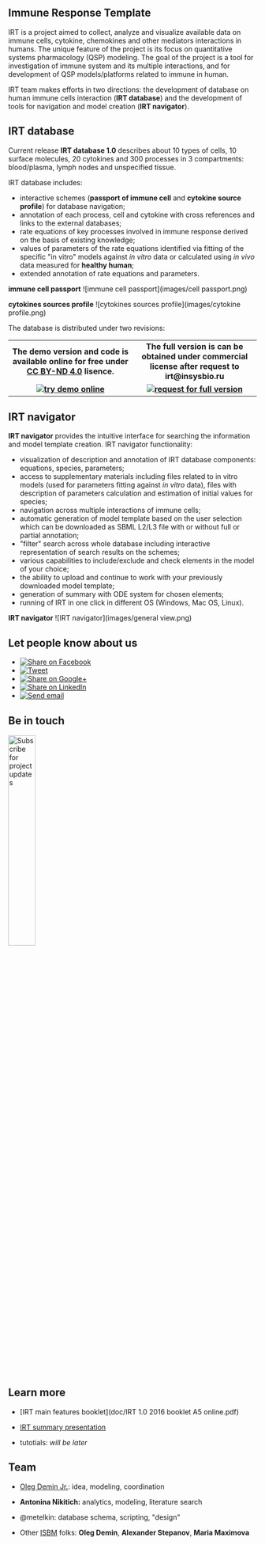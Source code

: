 
## Immune Response Template

IRT is a project aimed to collect, analyze and visualize available data on immune cells, cytokine, chemokines and other mediators interactions in humans. The unique feature of the project is its focus on quantitative systems pharmacology (QSP) modeling. The goal of the project is a tool for investigation of immune system and its multiple interactions, and for development of QSP models/platforms related to immune in human.

IRT team makes efforts in two directions: the development of database on human immune cells interaction (**IRT database**) and the development of tools for navigation and model creation (**IRT navigator**).

## IRT database

Current release **IRT database 1.0** describes about 10 types of cells, 10 surface molecules, 20 cytokines and 300 processes in 3 compartments: blood/plasma, lymph nodes and unspecified tissue.

IRT database includes:

* interactive schemes (**passport of immune cell** and **cytokine source profile**) for database navigation;
* annotation of each process, cell and cytokine with cross references and links to the external databases;
* rate equations of key processes involved in immune response derived on the basis of existing knowledge; 
* values of parameters of the rate equations identified via fitting of the specific "in vitro" models against _in vitro_ data or calculated using _in vivo_ data measured for **healthy human**;
* extended annotation of rate equations and parameters.

**immune cell passport**
![immune cell passport](images/cell passport.png)

**cytokines sources profile**
![cytokines sources profile](images/cytokine profile.png)

The database is distributed under two revisions:

<table style="width:100%;text-align: center;font-weight: bold;border-width:0px;">
<tr>
<td style="border-width:0px;width:50%;">The demo version and code is available online for free under <a href="https://creativecommons.org/licenses/by-nd/4.0/legalcode">CC BY-ND 4.0</a> lisence.</td>
<td style="border-width:0px;width:50%;">The full version is can be obtained under commercial license after request to <b>irt@insysbio.ru</b></td>
</tr>
<tr>
<td style="border-width:0px;width:50%;"><a href="online"><img alt="try demo online" src="images/1/demo_button.svg"></a></td>
<td style="border-width:0px;width:50%;"><a href="mailto:IRT%20team<irt@insysbio.ru>?subject=Request%20for%20Immune%20Response%20Template&body=I'd%20like%20to%20request%20for%20Immune%20Response%20Template"><img alt="request for full version" src="images/1/full_button.svg"></a></td>
</tr>
</table>

## IRT navigator

**IRT navigator** provides the intuitive interface for searching the information and model template creation.  IRT navigator functionality:

* visualization of description and annotation of IRT database components: equations, species, parameters;
* access to supplementary materials including files related to in vitro models (used for parameters fitting against _in vitro_ data), files with description of parameters calculation and estimation of initial values for species;
* navigation across multiple interactions of immune cells;
* automatic generation of model template based on the user selection which can be downloaded as SBML L2/L3 file with or without full or partial annotation;
* "filter" search across whole database including interactive representation of search results on the schemes;
* various capabilities to include/exclude and check elements in the model of your choice;
* the ability to upload and continue to work with your previously downloaded model template;
* generation of summary with ODE system for chosen elements;
* running of IRT in one click in different OS (Windows, Mac OS, Linux).

**IRT navigator**
![IRT navigator](images/general view.png)

## Let people know about us

<ul class="share-buttons">
  <li><a href="https://www.facebook.com/sharer/sharer.php?u=http%3A%2F%2Firt.insysbio.ru&t=Immune%20Response%20Template" title="Share on Facebook" target="_blank"><img alt="Share on Facebook" src="images/social_flat_rounded_rects_svg/Facebook.svg"></a></li>
  <li><a href="https://twitter.com/intent/tweet?source=http%3A%2F%2Firt.insysbio.ru&text=Immune%20Response%20Template:%20http%3A%2F%2Firt.insysbio.ru&via=insysbio" target="_blank" title="Tweet"><img alt="Tweet" src="images/social_flat_rounded_rects_svg/Twitter.svg"></a></li>
  <li><a href="https://plus.google.com/share?url=http%3A%2F%2Firt.insysbio.ru" target="_blank" title="Share on Google+"><img alt="Share on Google+" src="images/social_flat_rounded_rects_svg/Google+.svg"></a></li>
  <li><a href="http://www.linkedin.com/shareArticle?mini=true&url=http%3A%2F%2Firt.insysbio.ru&title=Immune%20Response%20Template&summary=annotation%20and%20numerical%20description%20of%20immune%20response%20in%20humans&source=http%3A%2F%2Firt.insysbio.ru" target="_blank" title="Share on LinkedIn"><img alt="Share on LinkedIn" src="images/social_flat_rounded_rects_svg/LinkedIn.svg"></a></li>
  <li><a href="mailto:?subject=Immune%20Response%20Template&body=annotation%20and%20numerical%20description%20of%20immune%20response%20in%20humans:%20http%3A%2F%2Firt.insysbio.ru" target="_blank" title="Send email"><img alt="Send email" src="images/social_flat_rounded_rects_svg/Email.svg"></a></li>
</ul>

## Be in touch

<a href="http://eepurl.com/b8w-v5" target="_blank"><img alt="Subscribe for project updates" src="images/1/subscribe_button.svg" style="width:33%;"></a>

## Learn more

* [IRT main features booklet](doc/IRT 1.0 2016 booklet A5 online.pdf)

* [IRT summary presentation](doc/160901_IRT_presentation_ISB.pdf)

* tutotials: _will be later_

## Team

- [Oleg Demin Jr.](https://www.linkedin.com/in/demin-jr): idea, modeling, coordination

- **Antonina Nikitich:** analytics, modeling, literature search

- @metelkin: database schema, scripting, "design"

- Other [ISBM](http://insysbio.ru/en) folks: **Oleg Demin**, **Alexander Stepanov**, **Maria Maximova**
